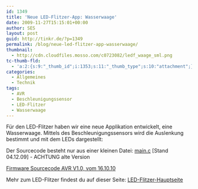 ```yaml
---
id: 1349
title: 'Neue LED-Flitzer-App: Wasserwaage'
date: 2009-11-27T15:15:01+00:00
author: SES
layout: post
guid: http://tinkr.de/?p=1349
permalink: /blog/neue-led-flitzer-app-wasserwaage/
thumbnail:
  - http://cdn.cloudfiles.mosso.com/c0723082/ledf_waage_sml.png
tc-thumb-fld:
  - 'a:2:{s:9:"_thumb_id";i:1353;s:11:"_thumb_type";s:10:"attachment";}'
categories:
  - Allgemeines
  - Technik
tags:
  - AVR
  - Beschleunigungssensor
  - LED-Flitzer
  - Wasserwaage
---
```

Für den LED-Flitzer haben wir eine neue Applikation entwickelt, eine Wasserwaage. Mittels des Beschleunigungssensors wird die Auslenkung bestimmt und mit dem LEDs dargestellt:



Der Sourcecode besteht nur aus einer kleinen Datei:
[main.c](/assets/2009/11/main.c) [Stand 04.12.09] - ACHTUNG alte Version

[Firmware Sourcecode AVR V1.0, vom 16.10.10](/assets/2009/11/LED_Flitzer_Waage_101016.zip)

Mehr zum LED-Flitzer findest du auf dieser Seite:
[LED-Flitzer-Hauptseite](http://tinkr.de/led-flitzer/)
